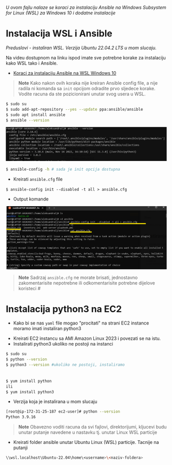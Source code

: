*U ovom fajlu nalaze se koraci za instalaciju Ansible na Windows Subsystem for Linux (WSL) za Windows 10  i dodatne instalacije*

# Instalacija WSL i Ansible
*Preduslovi - instaliran WSL. Verzija Ubuntu 22.04.2 LTS u mom slucaju.*

Na videu dostupnom na linku ispod imate sve potrebne korake za instalaciju kako WSL tako i Ansible. 

* [Koraci za instalaciju Ansible na WSL Windows 10](https://www.youtube.com/watch?v=4w6eVmYY-Oc&t=216s)

>**Note**
> Kako nakon ovih koraka nije kreiran Ansible config file, a nije radila ni komanda sa `init` opcijom odradite prvo sljedece korake. Vodite racuna da ste pozicionirani unutar svog usera u WSL. 

```bash
$ sudo su
$ sudo add-apt-repository --yes --update ppa:ansible/ansible
$ sudo apt install ansible
$ ansible --version
```
![slika](files/ansible-ubuntu.png)

```bash
$ ansible-config -h # sada je init opcija dostupna
```
* Kreirati `ansible.cfg` file

`$ ansible-config init --disabled -t all > ansible.cfg`

* Output komande

![slika](files/ansible-cfg-created.png)

>**Note**
> Sadrzaj `ansible.cfg` ne morate brisati, jednostavno zakomentarisite nepotrebne ili odkomentarisite potrebne dijelove koristeci # 


# Instalacija python3 na EC2
- Kako bi se nas `yaml` file mogao "procitati" na strani EC2 instance moramo imati instaliran python3

* Kreirati EC2 instancu sa AMI Amazon Linux 2023 i povezati se na istu.
* Instalirati python3 ukoliko ne postoji na instanci
```bash
$ sudo su 
$ python --version
$ python3 --version #ukoliko ne postoji, instaliramo 


$ yum install python 
ili 
$ yum install python3 
```
* Verzija koja je instalirana u mom slucaju
```bash
[root@ip-172-31-25-187 ec2-user]# python --version
Python 3.9.16
```
>**Note**
> Obavezno voditi racuna da svi fajlovi, direktorijumi, kljucevi budu unutar putanje navedene u nastavku tj. unutar Linux WSL particije
* Kreirati folder ansible unutar Ubuntu Linux (WSL) particije. Tacnije na putanji 
```bash
\\wsl.localhost\Ubuntu-22.04\home\<username>\<naziv-foldera>
```
   
